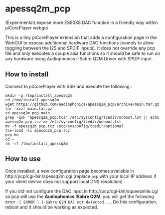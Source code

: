 # apessq2m_pcp
(Experimental) expose more ES90X8 DAC function in a friendly way within piCorePlayer webgui

This is a tiny piCorePlayer extension that adds a configuration page in the WebGUI to expose additionnal hardware DAC functions (namely to allow toggling between the I2S and SPDIF inputs).
It does not override any pcp file and only executes a couple alsa functions so it should be safe to run on any hardware using Audiophonics I-Sabre Q2M Driver with SPDIF input.


## How to install 

Connect to piCorePlayer with SSH and execute the following : 

```shell
mkdir -p /tmp/install_apessq2m
cd /tmp/install_apessq2m
wget https://github.com/audiophonics/apessq2m_pcp/archive/main.tar.gz
tar -xvzf main.tar.gz
cd apessq2m_pcp-main
grep -qxF 'apessq2m_pcp.tcz' /etc/sysconfig/tcedir/onboot.lst || echo apessq2m_pcp.tcz >> /etc/sysconfig/tcedir/onboot.lst
mv -f apessq2m_pcp.tcz /etc/sysconfig/tcedir/optional
tce-load -li apessq2m_pcp.tcz
pcp bu 
cd ~
rm -rf /tmp/install_apessq2m

```

## How to use
Once installed, a new configuration page becomes available in http://pcp/cgi-bin/apessq2m.cgi (replace ```pcp``` with your local IP address if your client device does not support local DNS resolution)

If you did not configure the DAC input in http://pcp/cgi-bin/squeezelite.cgi so pcp will use the **Audiophonics ISabre Q2M**, you will get the following error : ```[ ERROR ] I-Sabre Q2M DAC not detected...```. Do this configuration, reboot and it should be working as expected.
